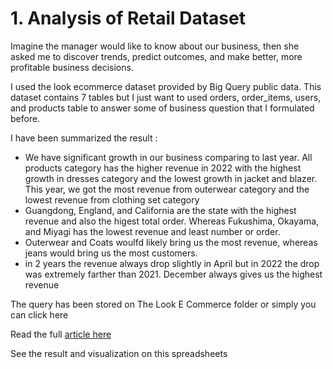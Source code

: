 # 1. Analysis of Retail Dataset
Imagine the manager would like to know about our business, then she asked me to discover trends, predict outcomes, and make better, more profitable business decisions. 

I used the look ecommerce dataset provided by  Big Query public data. This dataset contains 7 tables but I just want to used orders, order_items,  users, and products table to answer some of business question that I formulated before.

I have been summarized the result :
- We have significant growth in our business comparing to last year. All products category has the higher revenue in 2022 with the highest growth in dresses category and the lowest growth in jacket and blazer. This year, we got the most revenue from outerwear category and the lowest revenue from clothing set category
-	Guangdong, England, and California are the state with the highest revenue and also the higest total order.  Whereas Fukushima, Okayama, and Miyagi has the lowest revenue and least number or order.
-	Outerwear and Coats woulfd likely bring us the most revenue, whereas jeans would bring us the most customers.
-	in 2 years the revenue always  drop slightly in April but in 2022 the drop was extremely farther than 2021. December always gives us the highest revenue

The query has been stored on The Look E Commerce folder or simply you can click here

Read the full [article here](https://dewikinasih.medium.com/descriptive-analytics-of-retail-dataset-using-big-query-and-spreadsheets-88ba1e51d7c7)

See the result and visualization on this spreadsheets
